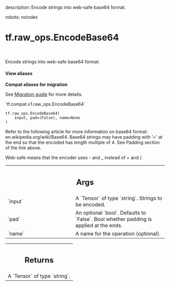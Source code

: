 description: Encode strings into web-safe base64 format.

robots: noindex

# tf.raw_ops.EncodeBase64

<!-- Insert buttons and diff -->

<table class="tfo-notebook-buttons tfo-api nocontent" align="left">

</table>



Encode strings into web-safe base64 format.

<section class="expandable">
  <h4 class="showalways">View aliases</h4>
  <p>
<b>Compat aliases for migration</b>
<p>See
<a href="https://www.tensorflow.org/guide/migrate">Migration guide</a> for
more details.</p>
<p>`tf.compat.v1.raw_ops.EncodeBase64`</p>
</p>
</section>

<pre class="devsite-click-to-copy prettyprint lang-py tfo-signature-link">
<code>tf.raw_ops.EncodeBase64(
    input, pad=(False), name=None
)
</code></pre>



<!-- Placeholder for "Used in" -->

Refer to the following article for more information on base64 format:
en.wikipedia.org/wiki/Base64. Base64 strings may have padding with '=' at the
end so that the encoded has length multiple of 4. See Padding section of the
link above.

Web-safe means that the encoder uses - and _ instead of + and /.

<!-- Tabular view -->
 <table class="responsive fixed orange">
<colgroup><col width="214px"><col></colgroup>
<tr><th colspan="2"><h2 class="add-link">Args</h2></th></tr>

<tr>
<td>
`input`
</td>
<td>
A `Tensor` of type `string`. Strings to be encoded.
</td>
</tr><tr>
<td>
`pad`
</td>
<td>
An optional `bool`. Defaults to `False`.
Bool whether padding is applied at the ends.
</td>
</tr><tr>
<td>
`name`
</td>
<td>
A name for the operation (optional).
</td>
</tr>
</table>



<!-- Tabular view -->
 <table class="responsive fixed orange">
<colgroup><col width="214px"><col></colgroup>
<tr><th colspan="2"><h2 class="add-link">Returns</h2></th></tr>
<tr class="alt">
<td colspan="2">
A `Tensor` of type `string`.
</td>
</tr>

</table>

